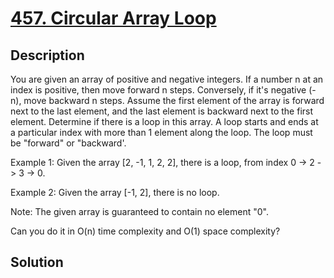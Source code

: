 # [457. Circular Array Loop](https://leetcode.com/problems/circular-array-loop)

## Description

You are given an array of positive and negative integers. If a number n at an index is positive, then move forward n steps. Conversely, if it's negative (-n), move backward n steps. Assume the first element of the array is forward next to the last element, and the last element is backward next to the first element. Determine if there is a loop in this array. A loop starts and ends at a particular index with more than 1 element along the loop. The loop must be "forward" or "backward'.

Example 1: Given the array [2, -1, 1, 2, 2], there is a loop, from index 0 -> 2 -> 3 -> 0.

Example 2: Given the array [-1, 2], there is no loop.

Note: The given array is guaranteed to contain no element "0".

Can you do it in O(n) time complexity and O(1) space complexity?

## Solution

